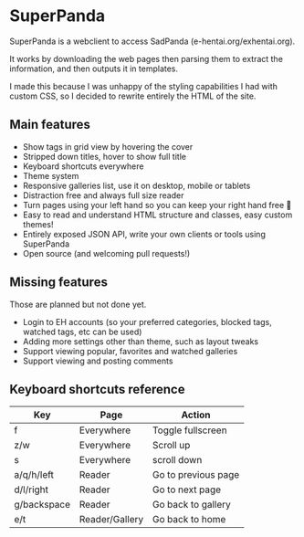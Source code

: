 # SuperPanda

SuperPanda is a webclient to access SadPanda (e-hentai.org/exhentai.org).

It works by downloading the web pages then parsing them to extract the
information, and then outputs it in templates.

I made this because I was unhappy of the styling capabilities I had with custom
CSS, so I decided to rewrite entirely the HTML of the site.

## Main features

- Show tags in grid view by hovering the cover
- Stripped down titles, hover to show full title
- Keyboard shortcuts everywhere
- Theme system
- Responsive galleries list, use it on desktop, mobile or tablets
- Distraction free and always full size reader
- Turn pages using your left hand so you can keep your right hand free :eyes:
- Easy to read and understand HTML structure and classes, easy custom themes!
- Entirely exposed JSON API, write your own clients or tools using SuperPanda
- Open source (and welcoming pull requests!)

## Missing features

Those are planned but not done yet.

- Login to EH accounts (so your preferred categories, blocked tags, watched tags, etc can be used)
- Adding more settings other than theme, such as layout tweaks
- Support viewing popular, favorites and watched galleries
- Support viewing and posting comments

## Keyboard shortcuts reference

Key         | Page           | Action
------------|----------------|-------
f           | Everywhere     | Toggle fullscreen
z/w         | Everywhere     | Scroll up
s           | Everywhere     | scroll down
a/q/h/left  | Reader         | Go to previous page
d/l/right   | Reader         | Go to next page
g/backspace | Reader         | Go back to gallery
e/t         | Reader/Gallery | Go back to home
